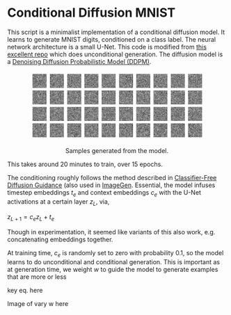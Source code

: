 # Conditional Diffusion MNIST

This script is a minimalist implementation of a conditional diffusion model. It learns to generate MNIST digits, conditioned on a class label. The neural network architecture is a small U-Net. This code is modified from [this excellent repo](https://github.com/cloneofsimo/minDiffusion) which does unconditional generation. The diffusion model is a [Denoising Diffusion Probabilistic Model (DDPM)](https://arxiv.org/abs/2006.11239).

<p align = "center">
<img width="400" src="gif_mnist_01.gif"/img>
</p>
<p align = "center">
Samples generated from the model.
</p>

This takes around 20 minutes to train, over 15 epochs.

The conditioning roughly follows the method described in [Classifier-Free Diffusion Guidance](https://arxiv.org/abs/2207.12598) (also used in [ImageGen](https://arxiv.org/abs/2205.11487). Essential, the model infuses timestep embeddings $t_e$ and context embeddings $c_e$ with the U-Net activations at a certain layer $z_L$, via,

$z_{L+1} = c_e  z_L + t_e$

Though in experimentation, it seemed like variants of this also work, e.g. concatenating embeddings together.

At training time, $c_e$ is randomly set to zero with probability $0.1$, so the model learns to do unconditional and conditional generation. This is important as at generation time, we weight $w$ to guide the model to generate examples that are more or less 

key eq. here

Image of vary w here











